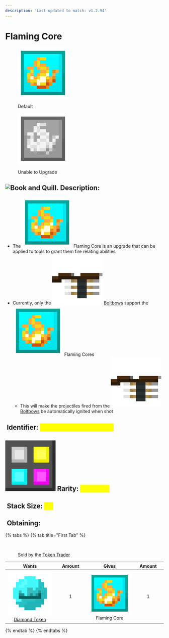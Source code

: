 ```yaml
---
description: 'Last updated to match: v1.2.94'
---
```


# Flaming Core

<div><figure><img src="https://github.com/ItsMePok/PFE/blob/wikiAssets/wikiMain/flaming_core.png?raw=true" alt=""><figcaption><p>Default</p></figcaption></figure> <figure><img src="https://github.com/ItsMePok/PFE/blob/wikiAssets/wikiMain/flaming_core_gs.png?raw=true" alt=""><figcaption><p>Unable to Upgrade</p></figcaption></figure></div>

## <img src="https://minecraft.wiki/images/Book_and_Quill_JE2_BE2.png?2128f" alt="Book and Quill." data-size="line"> Description: <a href="#description" id="description"></a>

* The <img src="https://github.com/ItsMePok/PFE/blob/wikiAssets/wikiMain/flaming_core.png?raw=true" alt="Flaming Core." data-size="line"> Flaming Core is an upgrade that can be applied to tools to grant them fire relating abilities
* Currently, only the <img src="https://github.com/ItsMePok/PFE/blob/wikiAssets/wikiMain/boltbow_item.png?raw=true" alt="Boltbow." data-size="line"> [Boltbows](../../weapons/boltbows/) support the <img src="https://github.com/ItsMePok/PFE/blob/wikiAssets/wikiMain/flaming_core.png?raw=true" alt="Flaming Core." data-size="line"> Flaming Cores
  * This will make the projectiles fired from the <img src="https://github.com/ItsMePok/PFE/blob/wikiAssets/wikiMain/boltbow_item.png?raw=true" alt="Boltbow." data-size="line"> [Boltbows](../../weapons/boltbows/) be automatically ignited when shot

## <img src="https://minecraft.wiki/images/Name_Tag_JE2_BE2.png?cbdc1" alt="" data-size="line"> Identifier: <mark style="color:yellow;">**poke\_pfe:flaming\_core**</mark> <a href="#identifier" id="identifier"></a>

## <img src="https://github.com/ItsMePok/PFE/blob/wikiAssets/MiscIcons/Rarity.png?raw=true" alt="Rarity." data-size="line"> Rarity: <mark style="color:yellow;">Common</mark> <a href="#rarity" id="rarity"></a>

## <img src="https://minecraft.wiki/images/Light_Gray_Bundle_JE1_BE1.png?b552e" alt="" data-size="line"> Stack Size: <mark style="color:yellow;">64</mark> <a href="#stack-size" id="stack-size"></a>

## <img src="https://minecraft.wiki/images/thumb/Crafting_Table_JE4_BE3.png/150px-Crafting_Table_JE4_BE3.png?5767f" alt="" data-size="line"> Obtaining: <a href="#obtaining" id="obtaining"></a>

{% tabs %}
{% tab title="First Tab" %}
<figure><img src="https://github.com/user-attachments/assets/30c5b799-c00c-4ecd-b540-59b99cce7cbe" alt=""><figcaption><p>Sold by the <a href="../../mobs/traders/token-trader.md">Token Trader</a></p></figcaption></figure>

<table data-full-width="false"><thead><tr><th align="center">Wants</th><th width="88" align="center">Amount</th><th align="center">Gives</th><th width="85" align="center">Amount</th></tr></thead><tbody><tr><td align="center"><img src="https://github.com/ItsMePok/PFE/blob/wikiAssets/wikiMain/diamond_token.png?raw=true" alt="Diamond Token." data-size="line"> <a href="../currency/tokens/diamond-token.md">Diamond Token</a></td><td align="center">1</td><td align="center"><img src="https://github.com/ItsMePok/PFE/blob/wikiAssets/wikiMain/flaming_core.png?raw=true" alt="Flaming Core." data-size="line"> Flaming Core</td><td align="center">1</td></tr></tbody></table>
{% endtab %}
{% endtabs %}
